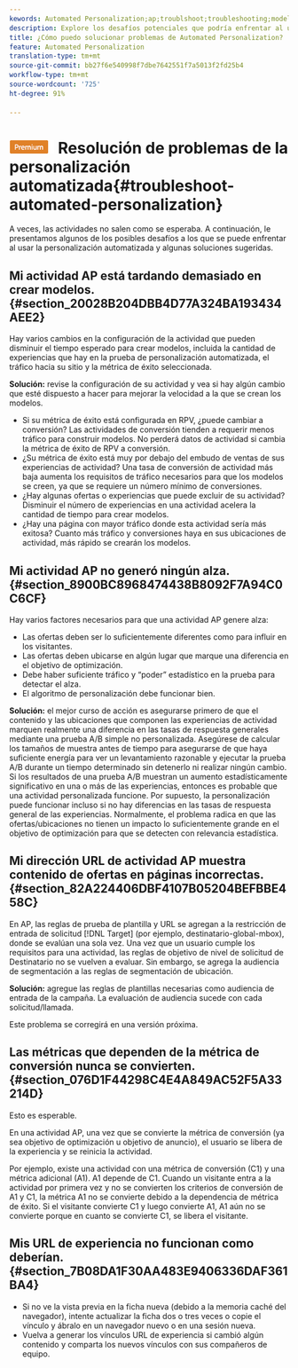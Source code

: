 ```yaml
---
kewords: Automated Personalization;ap;troublshoot;troubleshooting;model;lift
description: Explore los desafíos potenciales que podría enfrentar al usar actividades de Automated Personalization (AP) en Adobe Target, junto con las soluciones sugeridas.
title: ¿Cómo puedo solucionar problemas de Automated Personalization?
feature: Automated Personalization
translation-type: tm+mt
source-git-commit: bb27f6e540998f7dbe7642551f7a5013f2fd25b4
workflow-type: tm+mt
source-wordcount: '725'
ht-degree: 91%

---
```



# ![PREMIUM](/help/assets/premium.png) Resolución de problemas de la personalización automatizada{#troubleshoot-automated-personalization}

A veces, las actividades no salen como se esperaba. A continuación, le presentamos algunos de los posibles desafíos a los que se puede enfrentar al usar la personalización automatizada y algunas soluciones sugeridas.

## Mi actividad AP está tardando demasiado en crear modelos. {#section_20028B204DBB4D77A324BA193434AEE2}

Hay varios cambios en la configuración de la actividad que pueden disminuir el tiempo esperado para crear modelos, incluida la cantidad de experiencias que hay en la prueba de personalización automatizada, el tráfico hacia su sitio y la métrica de éxito seleccionada.

**Solución:** revise la configuración de su actividad y vea si hay algún cambio que esté dispuesto a hacer para mejorar la velocidad a la que se crean los modelos.

* Si su métrica de éxito está configurada en RPV, ¿puede cambiar a conversión? Las actividades de conversión tienden a requerir menos tráfico para construir modelos. No perderá datos de actividad si cambia la métrica de éxito de RPV a conversión.
* ¿Su métrica de éxito está muy por debajo del embudo de ventas de sus experiencias de actividad? Una tasa de conversión de actividad más baja aumenta los requisitos de tráfico necesarios para que los modelos se creen, ya que se requiere un número mínimo de conversiones.
* ¿Hay algunas ofertas o experiencias que puede excluir de su actividad? Disminuir el número de experiencias en una actividad acelera la cantidad de tiempo para crear modelos.
* ¿Hay una página con mayor tráfico donde esta actividad sería más exitosa? Cuanto más tráfico y conversiones haya en sus ubicaciones de actividad, más rápido se crearán los modelos.

## Mi actividad AP no generó ningún alza.    {#section_8900BC8968474438B8092F7A94C0C6CF}

Hay varios factores necesarios para que una actividad AP genere alza:

* Las ofertas deben ser lo suficientemente diferentes como para influir en los visitantes.
* Las ofertas deben ubicarse en algún lugar que marque una diferencia en el objetivo de optimización.
* Debe haber suficiente tráfico y “poder” estadístico en la prueba para detectar el alza.
* El algoritmo de personalización debe funcionar bien.

**Solución:** el mejor curso de acción es asegurarse primero de que el contenido y las ubicaciones que componen las experiencias de actividad marquen realmente una diferencia en las tasas de respuesta generales mediante una prueba A/B simple no personalizada. Asegúrese de calcular los tamaños de muestra antes de tiempo para asegurarse de que haya suficiente energía para ver un levantamiento razonable y ejecutar la prueba A/B durante un tiempo determinado sin detenerlo ni realizar ningún cambio. Si los resultados de una prueba A/B muestran un aumento estadísticamente significativo en una o más de las experiencias, entonces es probable que una actividad personalizada funcione. Por supuesto, la personalización puede funcionar incluso si no hay diferencias en las tasas de respuesta general de las experiencias. Normalmente, el problema radica en que las ofertas/ubicaciones no tienen un impacto lo suficientemente grande en el objetivo de optimización para que se detecten con relevancia estadística.

## Mi dirección URL de actividad AP muestra contenido de ofertas en páginas incorrectas.    {#section_82A224406DBF4107B05204BEFBBE458C}

En AP, las reglas de prueba de plantilla y URL se agregan a la restricción de entrada de solicitud [!DNL Target] (por ejemplo, destinatario-global-mbox), donde se evalúan una sola vez. Una vez que un usuario cumple los requisitos para una actividad, las reglas de objetivo de nivel de solicitud de Destinatario no se vuelven a evaluar. Sin embargo, se agrega la audiencia de segmentación a las reglas de segmentación de ubicación.

**Solución:** agregue las reglas de plantillas necesarias como audiencia de entrada de la campaña. La evaluación de audiencia sucede con cada solicitud/llamada.

Este problema se corregirá en una versión próxima.

## Las métricas que dependen de la métrica de conversión nunca se convierten.    {#section_076D1F44298C4E4A849AC52F5A33214D}

Esto es esperable.

En una actividad AP, una vez que se convierte la métrica de conversión (ya sea objetivo de optimización u objetivo de anuncio), el usuario se libera de la experiencia y se reinicia la actividad.

Por ejemplo, existe una actividad con una métrica de conversión (C1) y una métrica adicional (A1). A1 depende de C1. Cuando un visitante entra a la actividad por primera vez y no se convierten los criterios de conversión de A1 y C1, la métrica A1 no se convierte debido a la dependencia de métrica de éxito. Si el visitante convierte C1 y luego convierte A1, A1 aún no se convierte porque en cuanto se convierte C1, se libera el visitante.

## Mis URL de experiencia no funcionan como deberían.    {#section_7B08DA1F30AA483E9406336DAF361BA4}

* Si no ve la vista previa en la ficha nueva (debido a la memoria caché del navegador), intente actualizar la ficha dos o tres veces o copie el vínculo y ábralo en un navegador nuevo o en una sesión nueva.
* Vuelva a generar los vínculos URL de experiencia si cambió algún contenido y comparta los nuevos vínculos con sus compañeros de equipo.


